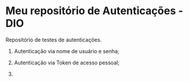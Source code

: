 # Meu repositório de Autenticações - DIO

Repositório de testes de autenticações.

1. Autenticação via nome de usuário e senha;

2. Autenticação via Token de acesso pessoal;

3. 

